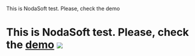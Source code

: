 This is NodaSoft test. Please, check the demo 
# This is NodaSoft test. Please, check the [demo](https://dyx1s.github.io/nodaSoft-test/) ![](https://github.com/blackcater/blackcater/raw/main/images/Hi.gif) 

